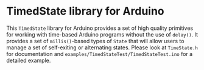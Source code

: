 # TimedState library for Arduino

This `TimedState` library for Arduino provides a set of high quality primitives for working with time-based Arduino programs without the use of `delay()`. It provides a set of `millis()`-based types of `State` that will allow users to manage a set of self-exiting or alternating states. Please look at `TimeState.h` for documentation and `examples/TimedStateTest/TimedStateTest.ino` for a detailed example.